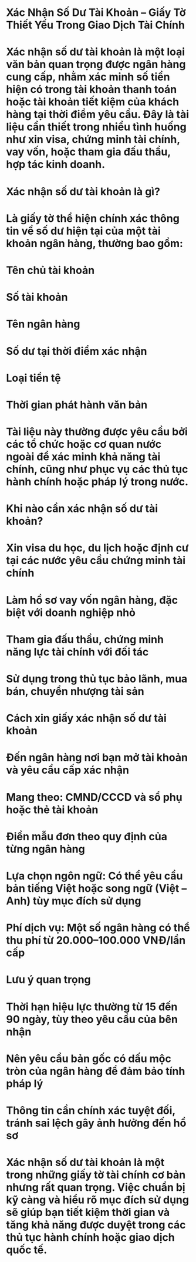 # Xác Nhận Số Dư Tài Khoản – Giấy Tờ Thiết Yếu Trong Giao Dịch Tài Chính

# Xác nhận số dư tài khoản là một loại văn bản quan trọng được ngân hàng cung cấp, nhằm xác minh số tiền hiện có trong tài khoản thanh toán hoặc tài khoản tiết kiệm của khách hàng tại thời điểm yêu cầu. Đây là tài liệu cần thiết trong nhiều tình huống như xin visa, chứng minh tài chính, vay vốn, hoặc tham gia đấu thầu, hợp tác kinh doanh.

# 

# Xác nhận số dư tài khoản là gì?

# Là giấy tờ thể hiện chính xác thông tin về số dư hiện tại của một tài khoản ngân hàng, thường bao gồm:

# 

# Tên chủ tài khoản

# 

# Số tài khoản

# 

# Tên ngân hàng

# 

# Số dư tại thời điểm xác nhận

# 

# Loại tiền tệ

# 

# Thời gian phát hành văn bản

# 

# Tài liệu này thường được yêu cầu bởi các tổ chức hoặc cơ quan nước ngoài để xác minh khả năng tài chính, cũng như phục vụ các thủ tục hành chính hoặc pháp lý trong nước.

# 

# Khi nào cần xác nhận số dư tài khoản?

# Xin visa du học, du lịch hoặc định cư tại các nước yêu cầu chứng minh tài chính

# 

# Làm hồ sơ vay vốn ngân hàng, đặc biệt với doanh nghiệp nhỏ

# 

# Tham gia đấu thầu, chứng minh năng lực tài chính với đối tác

# 

# Sử dụng trong thủ tục bảo lãnh, mua bán, chuyển nhượng tài sản

# 

# Cách xin giấy xác nhận số dư tài khoản

# Đến ngân hàng nơi bạn mở tài khoản và yêu cầu cấp xác nhận

# 

# Mang theo: CMND/CCCD và sổ phụ hoặc thẻ tài khoản

# 

# Điền mẫu đơn theo quy định của từng ngân hàng

# 

# Lựa chọn ngôn ngữ: Có thể yêu cầu bản tiếng Việt hoặc song ngữ (Việt – Anh) tùy mục đích sử dụng

# 

# Phí dịch vụ: Một số ngân hàng có thể thu phí từ 20.000–100.000 VNĐ/lần cấp

# 

# Lưu ý quan trọng

# Thời hạn hiệu lực thường từ 15 đến 90 ngày, tùy theo yêu cầu của bên nhận

# 

# Nên yêu cầu bản gốc có dấu mộc tròn của ngân hàng để đảm bảo tính pháp lý

# 

# Thông tin cần chính xác tuyệt đối, tránh sai lệch gây ảnh hưởng đến hồ sơ

# 

# Xác nhận số dư tài khoản là một trong những giấy tờ tài chính cơ bản nhưng rất quan trọng. Việc chuẩn bị kỹ càng và hiểu rõ mục đích sử dụng sẽ giúp bạn tiết kiệm thời gian và tăng khả năng được duyệt trong các thủ tục hành chính hoặc giao dịch quốc tế.

